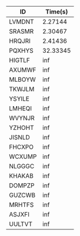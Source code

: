 |ID|Time(s)|
|-|-|
|LVMDNT|2.27144|
|SRASMR|2.30467|
|HRQJRI|2.41436|
|PQXHYS|32.33345|
|HIGTLF|inf|
|AXUMWF|inf|
|MLBOYW|inf|
|TKWJLM|inf|
|YSYILE|inf|
|LMHEQI|inf|
|WVYNJR|inf|
|YZHOHT|inf|
|JISNLD|inf|
|FHCXPO|inf|
|WCXUMP|inf|
|NLGGGC|inf|
|KHAKAB|inf|
|DOMPZP|inf|
|GUZCWB|inf|
|MRHTFS|inf|
|ASJXFI|inf|
|UULTVT|inf|
